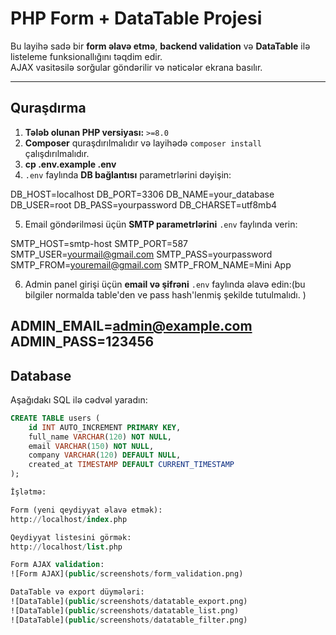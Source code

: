 # PHP Form + DataTable Projesi

Bu layihə sadə bir **form əlavə etmə**, **backend validation** və **DataTable** ilə listeleme funksionallığını təqdim edir.  
AJAX vasitəsilə sorğular göndərilir və nəticələr ekrana basılır.

---

## Quraşdırma

1. **Tələb olunan PHP versiyası:** `>=8.0`  
2. **Composer** quraşdırılmalıdır və layihədə `composer install` çalışdırılmalıdır. 
3. **cp .env.example .env** 
4. `.env` faylında **DB bağlantısı** parametrlərini dəyişin:

DB_HOST=localhost
DB_PORT=3306
DB_NAME=your_database
DB_USER=root
DB_PASS=yourpassword
DB_CHARSET=utf8mb4


5. Email göndərilməsi üçün **SMTP parametrlərini** `.env` faylında verin:

SMTP_HOST=smtp-host
SMTP_PORT=587
SMTP_USER=yourmail@gmail.com
SMTP_PASS=yourpassword
SMTP_FROM=youremail@gmail.com
SMTP_FROM_NAME=Mini App


6. Admin panel girişi üçün **email və şifrəni** `.env` faylında əlavə edin:(bu bilgiler normalda table'den ve pass hash'lenmiş şekilde tutulmalıdı. )

ADMIN_EMAIL=admin@example.com
ADMIN_PASS=123456
---

## Database

Aşağıdakı SQL ilə cədvəl yaradın:

```sql
CREATE TABLE users (
    id INT AUTO_INCREMENT PRIMARY KEY,
    full_name VARCHAR(120) NOT NULL,
    email VARCHAR(150) NOT NULL,
    company VARCHAR(120) DEFAULT NULL,
    created_at TIMESTAMP DEFAULT CURRENT_TIMESTAMP
);

İşlətmə:

Form (yeni qeydiyyat əlavə etmək):
http://localhost/index.php

Qeydiyyat listesini görmək:
http://localhost/list.php

Form AJAX validation:
![Form AJAX](public/screenshots/form_validation.png)

DataTable və export düymələri:
![DataTable](public/screenshots/datatable_export.png)
![DataTable](public/screenshots/datatable_list.png)
![DataTable](public/screenshots/datatable_filter.png)
